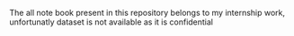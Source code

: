 The all note book present in this repository belongs to my internship work, unfortunatly dataset is not available as it is confidential
